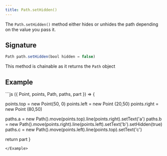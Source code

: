 ```yaml
---
title: Path.setHidden()
---
```


The `Path.setHidden()` method either hides or unhides the path depending on the
value you pass it.

## Signature

```js
Path path.setHidden(bool hidden = false)
```

<Tip compact>This method is chainable as it returns the `Path` object</Tip>

## Example

<Example caption="Example of the Path.setHidden() method">
```js
({ Point, points, Path, paths, part }) => {

  points.top = new Point(50, 0)
  points.left = new Point (20,50)
  points.right = new Point (80,50)
  
  paths.a = new Path().move(points.top).line(points.right).setText('a')
  paths.b = new Path().move(points.right).line(points.left).setText('b').setHidden(true)
  paths.c = new Path().move(points.left).line(points.top).setText('c')
  
  return part
}
```
</Example>

